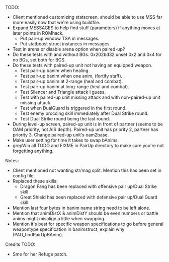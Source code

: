 TODO:
  - Client mentioned customizing statscreen, should be able to use MSS far more easily now that we're using buildfile.
  - Expand MESSAGES to help find stuff (parameters) if anything moves at later points in ROMhack.
    - Put pair-up window TSA in messages.
    - Put statboost struct instances in messages.
  - Test in arena or disable arena option when paired-up?
  - Do these tests with and without BGs. 0x202bd32 unset 0x2 and 0x4 for no BGs, set both for BGS.
  - Do these tests with paired-up unit not having an equipped weapon.
    - Test pair-up banim when healing.
    - Test pair-up banim when one anim, (fortify staff).
    - Test pair-up banim at 2-range (heal and combat).
    - Test pair-up banim at long-range (heal and combat).
    - Test Silencer and Triangle attack I guess.
    - Test with paired-up unit missing attack and with non-paired-up unit missing attack.
    - Test when DualGuard is triggered in the first round.
    - Test enemy proccing skill immediately after Dual Strike round.
    - Test Dual Strike round being the last round.
  - During level-up screen, paired-up unit is in front of partner (seems to be OAM priority, not AIS depth). Paired-up unit has priority 2, partner has priority 3. Change paired-up unit's oam2base.
  - Make user setting for time it takes to swap bAnims.
  - grepWin all TODO and FIXME in PairUp directory to make sure you're not forgetting anything.
  

Notes:
  - Client mentioned not wanting str/mag split. Mention this has been set in config file.
  - Replaced these skills:
    - Dragon Fang has been replaced with offensive pair up/Dual Strike skill.
    - Great Shield has been replaced with defensive pair up/Dual Guard skill.
  - Mention last four bytes in banim name string need to be left alone.
  - Mention that animDistX & animDistY should be even numbers or battle anims might misalign a little when swapping.
  - Mention it's best for specific weapon specifications to go before general weapontype specification in banimstruct, explain why (PAU_findPairUpBAnim).
    
Credits TODO:
  - Sme for her Refuge patch.